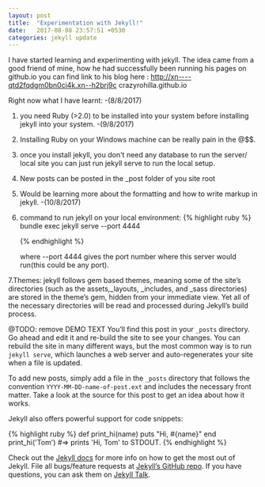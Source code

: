 ```yaml
---
layout: post
title:  "Experimentation with Jekyll!"
date:   2017-08-08 23:57:51 +0530
categories: jekyll update
---
```

I have started learning and experimenting with jekyll.
The idea came from a good friend of mine, how he had successfully been running his pages on
github.io you can find link to his blog here : http://xn----qtd2fqdgm0bn0ci4k.xn--h2brj9c
crazyrohilla.github.io


Right now what I have learnt:
-(8/8/2017)
1. you need Ruby (>2.0)  to be installed into your system before installing jekyll into your system.
-(9/8/2017)
2. Installing Ruby on your Windows machine can be really pain in the @$$.
3. once you install jekyll, you don't need any database to run the server/ local site
you can   just run jekyll serve to run the local setup.
4. New posts can be posted in the _post folder of you site root
5. Would be learning more about the formatting and how to write markup in jekyll.
-(10/8/2017)
6. command to run jekyll on your local environment:
   {% highlight ruby %}
    bundle exec jekyll serve --port 4444 
      
   {% endhighlight %}

    where --port 4444 gives the port number where this server would run(this could be any port).



7.Themes: jekyll follows gem based themes, meaning some of the site’s directories 
(such as the assets,_layouts, _includes, and _sass directories) are stored in
 the theme’s gem, hidden from your immediate view.
 Yet all of the necessary directories will be read and processed during Jekyll’s build process.


@TODO: remove DEMO TEXT
You’ll find this post in your `_posts` directory. Go ahead and edit it and re-build the site to see your changes. You can rebuild the site in many different ways, but the most common way is to run `jekyll serve`, which launches a web server and auto-regenerates your site when a file is updated.

To add new posts, simply add a file in the `_posts` directory that follows the convention `YYYY-MM-DD-name-of-post.ext` and includes the necessary front matter. Take a look at the source for this post to get an idea about how it works.

Jekyll also offers powerful support for code snippets:

{% highlight ruby %}
def print_hi(name)
  puts "Hi, #{name}"
end
print_hi('Tom')
#=> prints 'Hi, Tom' to STDOUT.
{% endhighlight %}

Check out the [Jekyll docs][jekyll-docs] for more info on how to get the most out of Jekyll. File all bugs/feature requests at [Jekyll’s GitHub repo][jekyll-gh]. If you have questions, you can ask them on [Jekyll Talk][jekyll-talk].

[jekyll-docs]: https://jekyllrb.com/docs/home
[jekyll-gh]:   https://github.com/jekyll/jekyll
[jekyll-talk]: https://talk.jekyllrb.com/
